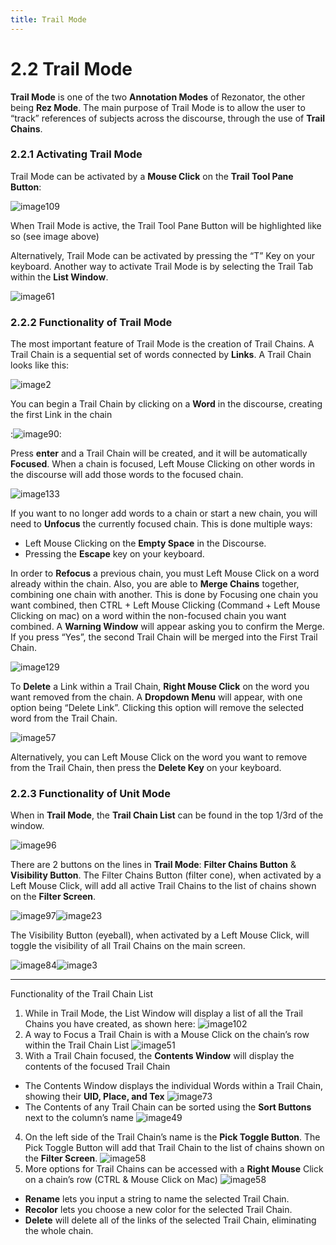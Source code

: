 ```yaml
---
title: Trail Mode
---
```

2.2 Trail Mode
=====
**Trail Mode** is one of the two **Annotation Modes** of Rezonator, the other being **Rez Mode**. The main purpose of Trail Mode is to allow the user to “track” references of subjects across the discourse, through the use of **Trail Chains**.

### 2.2.1	 Activating Trail Mode

Trail Mode can be activated by a **Mouse Click** on the **Trail Tool Pane Button**:

![image109](https://user-images.githubusercontent.com/34769184/130829763-695573f1-afb7-4427-a35e-0d003986b431.png)

When Trail Mode is active, the Trail Tool Pane Button will be highlighted like so (see image above)

Alternatively, Trail Mode can be activated by pressing the “T” Key on your keyboard. Another way to activate Trail Mode is by selecting the Trail Tab within the **List Window**.

![image61](https://user-images.githubusercontent.com/34769184/130829926-57359967-1191-4069-b484-28bae5bc45f9.png)
  
### 2.2.2	Functionality of Trail Mode

The most important feature of Trail Mode is the creation of Trail Chains. A Trail Chain is a sequential set of words connected by **Links**. A Trail Chain looks like this:

![image2](https://user-images.githubusercontent.com/34769184/130830151-b2d6bbea-4160-442b-a37e-ab51803fc7dc.png)

You can begin a Trail Chain by clicking on a **Word** in the discourse, creating the first Link in the chain

:![image90](https://user-images.githubusercontent.com/34769184/130830255-697882ba-cd22-4a06-b81d-4d8ed3fbae26.png):

Press **enter** and a Trail Chain will be created, and it will be automatically **Focused**. When a chain is focused, Left Mouse Clicking on other words in the discourse will add those words to the focused chain.

![image133](https://user-images.githubusercontent.com/34769184/130830408-9dd40716-80c0-44cc-af82-d7607268a753.png)

If you want to no longer add words to a chain or start a new chain, you will need to **Unfocus** the currently focused chain. This is done multiple ways:
  * Left Mouse Clicking on the **Empty Space** in the Discourse.
  * Pressing the **Escape** key on your keyboard.

In order to **Refocus** a previous chain, you must Left Mouse Click on a word already within the chain. Also, you are able to **Merge Chains** together, combining one chain with another. This is done by Focusing one chain you want combined, then CTRL + Left Mouse Clicking (Command + Left Mouse Clicking on mac) on a word within the non-focused chain you want combined. A **Warning Window** will appear asking you to confirm the Merge. If you press “Yes”, the second Trail Chain will be merged into the First Trail Chain.

![image129](https://user-images.githubusercontent.com/34769184/130831169-9a580ddf-d02a-49cc-8770-74cd21267b2d.png)

To **Delete** a Link  within a Trail Chain, **Right Mouse Click** on the word you want removed from the chain. A **Dropdown Menu** will appear, with one option being “Delete Link”. Clicking this option will remove the selected word from the Trail Chain.

![image57](https://user-images.githubusercontent.com/34769184/130831340-9f76b5df-dd47-4e74-9f9c-05b21899a5cc.png)

Alternatively, you can Left Mouse Click on the word you want to remove from the Trail Chain, then press the **Delete Key** on your keyboard.

### 2.2.3	Functionality of Unit Mode

When in **Trail Mode**, the **Trail Chain List** can be found in the top 1/3rd of the window.

![image96](https://user-images.githubusercontent.com/34769184/130831450-5881dfc8-15af-4684-86ef-91d4662730f4.png)

There are 2 buttons on the lines in **Trail Mode**: **Filter Chains Button** & **Visibility Button**. The Filter Chains Button (filter cone), when activated by a Left Mouse Click, will add all active Trail Chains to the list of chains shown on the **Filter Screen**.

![image97](https://user-images.githubusercontent.com/34769184/130831607-4fb0f866-9320-42f8-b7e9-2e7fbe4e5528.png)![image23](https://user-images.githubusercontent.com/34769184/130834345-22bd4f32-9438-431b-a5ea-f260b5a676ff.png)

The Visibility Button (eyeball), when activated by a Left Mouse Click, will toggle the visibility of all Trail Chains on the main screen.

![image84](https://user-images.githubusercontent.com/34769184/130831676-6f8ad1e6-7757-4c43-a316-c14c60083feb.png)![image3](https://user-images.githubusercontent.com/34769184/130834391-935efef3-44c4-498f-afd1-24894203dec8.png)

---

Functionality of the Trail Chain List

1. While in Trail Mode, the List Window will display a list of all the Trail Chains you have created, as shown here:
![image102](https://user-images.githubusercontent.com/34769184/130832167-802a3a62-5786-46b8-be0b-14a66fb5b0f1.png)
2. A way to Focus a Trail Chain is with a Mouse Click on the chain’s row within the Trail Chain List
![image51](https://user-images.githubusercontent.com/34769184/130832283-8a094cff-b723-4eae-ac87-07f714477125.png)
3. With a Trail Chain focused, the **Contents Window** will display the contents of the focused Trail Chain
  - The Contents Window displays the individual Words within a Trail Chain, showing their **UID, Place, and Tex**
  ![image73](https://user-images.githubusercontent.com/34769184/130833383-302f379e-4055-406d-9daf-b6485005badc.png)
  - The Contents of any Trail Chain can be sorted using the **Sort Buttons** next to the column’s name
  ![image49](https://user-images.githubusercontent.com/34769184/130833758-ace61274-d4ce-4f90-a5fb-1ab5342b063d.png)
4. On the left side of the Trail Chain’s name is the **Pick Toggle Button**. The Pick Toggle Button will add that Trail Chain to the list of chains shown on the  **Filter Screen**.
![image58](https://user-images.githubusercontent.com/34769184/130832784-ea781e8d-da72-4328-baa9-d89721fc5d42.png)
5. More options for Trail Chains can be accessed with a **Right Mouse** Click on a chain’s row (CTRL & Mouse Click on Mac)
![image58](https://user-images.githubusercontent.com/34769184/130832784-ea781e8d-da72-4328-baa9-d89721fc5d42.png)
  - **Rename** lets you input a string to name the selected Trail Chain.
  - **Recolor** lets you choose a new color for the selected Trail Chain.
  - **Delete** will delete all of the links of the selected Trail Chain, eliminating the whole chain.






